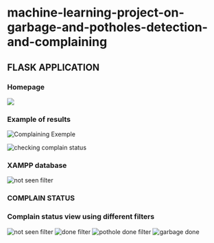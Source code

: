 # machine-learning-project-on-garbage-and-potholes-detection-and-complaining

## FLASK APPLICATION
### Homepage
![](https://github.com/bot-veda/machine-learning-project-on-garbage-and-potholes-detection-and-complaining/blob/master/Screenshot%20(26).png)
### Example of results

![Complaining Exemple](https://github.com/bot-veda/machine-learning-project-on-garbage-and-potholes-detection-and-complaining/blob/master/Screenshot%20(33).png)

![checking complain status](https://github.com/bot-veda/machine-learning-project-on-garbage-and-potholes-detection-and-complaining/blob/master/Screenshot%20(34).png)


### XAMPP database
![not seen filter](https://github.com/bot-veda/machine-learning-project-on-garbage-and-potholes-detection-and-complaining/blob/master/Screenshot%20(27).png)


### COMPLAIN STATUS 
### Complain status view using different filters
![not seen filter](https://github.com/bot-veda/machine-learning-project-on-garbage-and-potholes-detection-and-complaining/blob/master/Screenshot%20(28).png)
![done filter](https://github.com/bot-veda/machine-learning-project-on-garbage-and-potholes-detection-and-complaining/blob/master/Screenshot%20(29).png)
![pothole done filter](https://github.com/bot-veda/machine-learning-project-on-garbage-and-potholes-detection-and-complaining/blob/master/Screenshot%20(30).png)
![garbage done](https://github.com/bot-veda/machine-learning-project-on-garbage-and-potholes-detection-and-complaining/blob/master/Screenshot%20(31).png)
